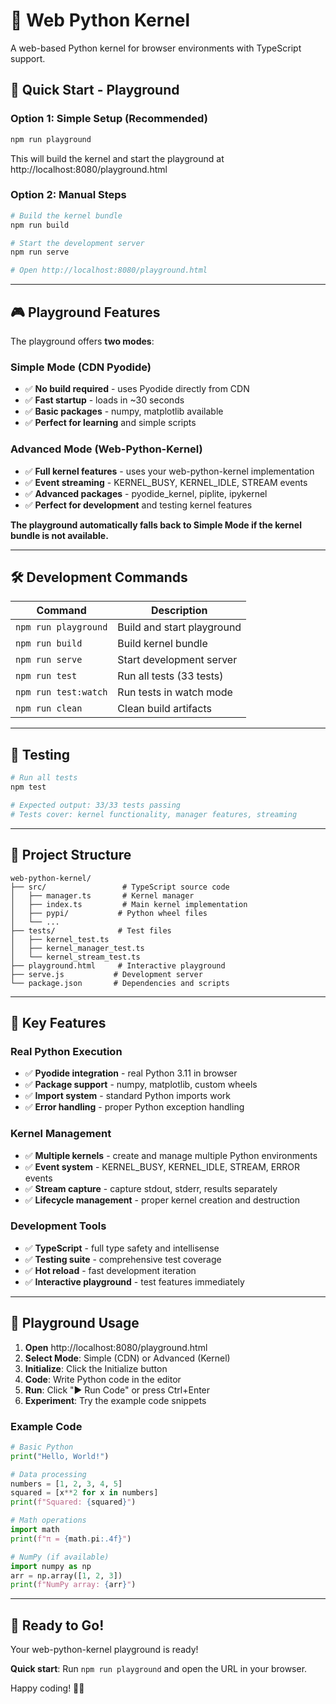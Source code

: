 # 🐍 Web Python Kernel

A web-based Python kernel for browser environments with TypeScript support.

## 🚀 Quick Start - Playground

### **Option 1: Simple Setup (Recommended)**
```bash
npm run playground
```
This will build the kernel and start the playground at http://localhost:8080/playground.html

### **Option 2: Manual Steps**
```bash
# Build the kernel bundle
npm run build

# Start the development server  
npm run serve

# Open http://localhost:8080/playground.html
```

---

## 🎮 Playground Features

The playground offers **two modes**:

### **Simple Mode (CDN Pyodide)**
- ✅ **No build required** - uses Pyodide directly from CDN
- ✅ **Fast startup** - loads in ~30 seconds
- ✅ **Basic packages** - numpy, matplotlib available
- ✅ **Perfect for learning** and simple scripts

### **Advanced Mode (Web-Python-Kernel)**  
- ✅ **Full kernel features** - uses your web-python-kernel implementation
- ✅ **Event streaming** - KERNEL_BUSY, KERNEL_IDLE, STREAM events
- ✅ **Advanced packages** - pyodide_kernel, piplite, ipykernel
- ✅ **Perfect for development** and testing kernel features

**The playground automatically falls back to Simple Mode if the kernel bundle is not available.**

---

## 🛠 Development Commands

| Command | Description |
|---------|-------------|
| `npm run playground` | Build and start playground |
| `npm run build` | Build kernel bundle |
| `npm run serve` | Start development server |
| `npm run test` | Run all tests (33 tests) |
| `npm run test:watch` | Run tests in watch mode |
| `npm run clean` | Clean build artifacts |

---

## 🧪 Testing

```bash
# Run all tests
npm test

# Expected output: 33/33 tests passing
# Tests cover: kernel functionality, manager features, streaming
```

---

## 📁 Project Structure

```
web-python-kernel/
├── src/                 # TypeScript source code
│   ├── manager.ts       # Kernel manager 
│   ├── index.ts         # Main kernel implementation
│   ├── pypi/           # Python wheel files
│   └── ...
├── tests/              # Test files
│   ├── kernel_test.ts
│   ├── kernel_manager_test.ts  
│   └── kernel_stream_test.ts
├── playground.html     # Interactive playground
├── serve.js           # Development server
└── package.json       # Dependencies and scripts
```

---

## 🎯 Key Features

### **Real Python Execution**
- ✅ **Pyodide integration** - real Python 3.11 in browser
- ✅ **Package support** - numpy, matplotlib, custom wheels  
- ✅ **Import system** - standard Python imports work
- ✅ **Error handling** - proper Python exception handling

### **Kernel Management**
- ✅ **Multiple kernels** - create and manage multiple Python environments
- ✅ **Event system** - KERNEL_BUSY, KERNEL_IDLE, STREAM, ERROR events
- ✅ **Stream capture** - capture stdout, stderr, results separately
- ✅ **Lifecycle management** - proper kernel creation and destruction

### **Development Tools**
- ✅ **TypeScript** - full type safety and intellisense
- ✅ **Testing suite** - comprehensive test coverage
- ✅ **Hot reload** - fast development iteration
- ✅ **Interactive playground** - test features immediately

---

## 🎨 Playground Usage

1. **Open** http://localhost:8080/playground.html
2. **Select Mode**: Simple (CDN) or Advanced (Kernel)
3. **Initialize**: Click the Initialize button  
4. **Code**: Write Python code in the editor
5. **Run**: Click "▶ Run Code" or press Ctrl+Enter
6. **Experiment**: Try the example code snippets

### **Example Code**
```python
# Basic Python
print("Hello, World!")

# Data processing  
numbers = [1, 2, 3, 4, 5]
squared = [x**2 for x in numbers]
print(f"Squared: {squared}")

# Math operations
import math
print(f"π = {math.pi:.4f}")

# NumPy (if available)
import numpy as np
arr = np.array([1, 2, 3])
print(f"NumPy array: {arr}")
```

---

## 🚀 Ready to Go!

Your web-python-kernel playground is ready! 

**Quick start**: Run `npm run playground` and open the URL in your browser.

Happy coding! 🐍✨ 